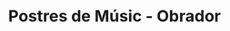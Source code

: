 ---
title: "Postres de Músic - Obrador"
url: /la-pobla-de-segur/postres-de-music-obrador/
shop: panadería
---